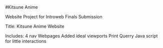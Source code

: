 #Kitsune Anime  

Website Project for Introweb Finals Submission

Title: Kitsune Anime Website

Includes:
4 nav Webpages
Added ideal viewports
Print Querry
Java script for little interactions
 

